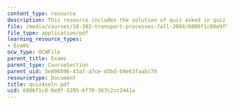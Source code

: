 ```yaml
---
content_type: resource
description: This resource includes the solution of quiz asked in quiz 4.
file: /media/courses/10-302-transport-processes-fall-2004/6806f1c80e9f52956f70367c2cc2441a_quiz4soln.pdf
file_type: application/pdf
learning_resource_types:
- Exams
ocw_type: OCWFile
parent_title: Exams
parent_type: CourseSection
parent_uid: 5e806096-43af-a7ce-d3bd-b9e63faabc78
resourcetype: Document
title: quiz4soln.pdf
uid: 6806f1c8-0e9f-5295-6f70-367c2cc2441a
---
```

